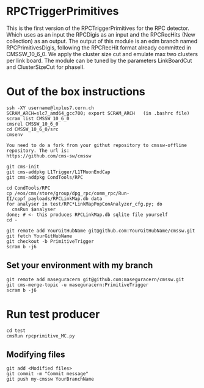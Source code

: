 # RPCTriggerPrimitives

This is the first version of the RPCTriggerPrimitives for the RPC detector. Which uses as an input the RPCDigis as an input and the RPCRecHits (New collection) as an output. The output of this module is an edm branch named RPCPrimitivesDigis, following the RPCRecHit format already committed in CMSSW_10_6_0. We apply the cluster size cut and emulate max two clusters per link board. The module can be tuned by the parameters LinkBoardCut and ClusterSizeCut for phaseII. 

#  Out of the box instructions

```
ssh -XY username@lxplus7.cern.ch
SCRAM_ARCH=slc7_amd64_gcc700; export SCRAM_ARCH   (in .bashrc file)
scram list CMSSW_10_6_0
cmsrel CMSSW_10_6_0
cd CMSSW_10_6_0/src
cmsenv
```

```
You need to do a fork from your githut repository to cmssw-offline repository. The url is:
https://github.com/cms-sw/cmssw
```


```
git cms-init
git cms-addpkg L1Trigger/L1TMuonEndCap
git cms-addpkg CondTools/RPC

cd CondTools/RPC
cp /eos/cms/store/group/dpg_rpc/comm_rpc/Run-II/cppf_payloads/RPCLinkMap.db data
for analyser in test/RPC*LinkMapPopConAnalyzer_cfg.py; do 
  cmsRun $analyser
done; # <- this produces RPCLinkMap.db sqlite file yourself
cd -

git remote add YourGitHubName git@github.com:YourGitHubName/cmssw.git
git fetch YourGitHubName
git checkout -b PrimitiveTrigger
scram b -j6

```

## Set your environment with my branch

```
git remote add maseguracern git@github.com:maseguracern/cmssw.git
git cms-merge-topic -u maseguracern:PrimitiveTrigger 
scram b -j6
```

# Run test producer
```
cd test
cmsRun rpcprimitive_MC.py
```

## Modifying files
```
git add <Modified files>
git commit -m "Commit message"
git push my-cmssw YourBranchName
```

